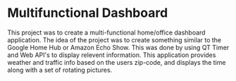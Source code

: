 # Multifunctional Dashboard

This project was to create a multi-functional home/office dashboard application. The idea of the project was to create something
similar to the Google Home Hub or Amazon Echo Show. This was done by using QT Timer and Web API's to display relevent
information. This application provides weather and traffic info based on the users zip-code, 
and displays the time along with a set of rotating pictures.
